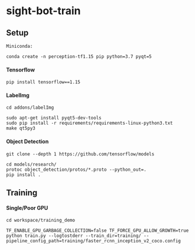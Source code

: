 # sight-bot-train

## Setup
```
Miniconda:

conda create -n perception-tf1.15 pip python=3.7 pyqt=5
```

#### Tensorflow
```
pip install tensorflow==1.15
```

#### LabelImg
```
cd addons/labelImg

sudo apt-get install pyqt5-dev-tools
sudo pip install -r requirements/requirements-linux-python3.txt
make qt5py3
```

#### Object Detection
```
git clone --depth 1 https://github.com/tensorflow/models

cd models/research/
protoc object_detection/protos/*.proto --python_out=.
pip install .
```

## Training
#### Single/Poor GPU
```
cd workspace/training_demo

TF_ENABLE_GPU_GARBAGE_COLLECTION=false TF_FORCE_GPU_ALLOW_GROWTH=true python train.py --logtostderr --train_dir=training/ --pipeline_config_path=training/faster_rcnn_inception_v2_coco.config
```
